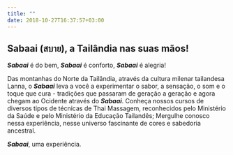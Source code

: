```yaml
---
title: ""
date: 2018-10-27T16:37:57+03:00
---
```


## Sabaai (สบาย), a Tailândia nas suas mãos!

***Sabaai*** é do bem, ***Sabaai*** é conforto, ***Sabaai*** é alegria!

Das montanhas do Norte da Tailândia, através da cultura milenar tailandesa Lanna, o ***Sabaai*** leva a você a experimentar o sabor, a sensação, o som e o toque que cura - tradições que passaram de geração a geração e agora chegam ao Ocidente através do ***Sabaai***.
Conheça nossos cursos de diversos tipos de técnicas de Thai Massagem, reconhecidos pelo Ministério da Saúde e pelo Ministério da Educação Tailandês; Mergulhe conosco nessa experiência, nesse universo fascinante de cores e sabedoria ancestral.

***Sabaai***, uma experiência.


